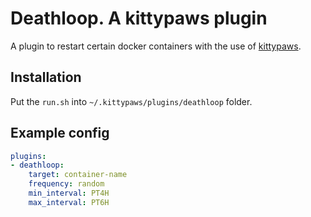 # Deathloop. A kittypaws plugin

A plugin to restart certain docker containers with the use of [kittypaws](https://github.com/subatiq/kittypaws).

## Installation

Put the `run.sh` into `~/.kittypaws/plugins/deathloop` folder.

## Example config

```yaml
plugins:
- deathloop:
    target: container-name
    frequency: random
    min_interval: PT4H
    max_interval: PT6H
```

